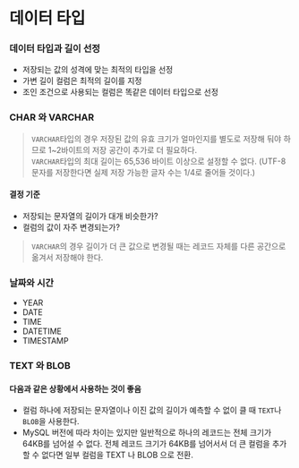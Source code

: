 # 데이터 타입

### 데이터 타입과 길이 선정
 - 저장되는 값의 성격에 맞는 최적의 타입을 선정
 - 가변 길이 컬럼은 최적의 길이를 지정
 - 조인 조건으로 사용되는 컬럼은 똑같은 데이터 타입으로 선정

### CHAR 와 VARCHAR
>`VARCHAR`타입의 경우 저장된 값의 유효 크기가 얼마인지를 별도로 저장해 둬야 하므로 1~2바이트의 저장 공간이 추가로 더 필요하다.  
>`VARCHAR`타입의 최대 길이는 65,536 바이트 이상으로 설정할 수 없다. (UTF-8 문자를 저장한다면 실제 저장 가능한 글자 수는 1/4로 줄어들 것이다.)

#### 결정 기준
 - 저장되는 문자열의 길이가 대개 비슷한가?
 - 컬럼의 값이 자주 변경되는가?
 > `VARCHAR`의 경우 길이가 더 큰 값으로 변경될 때는 레코드 자체를 다른 공간으로 옮겨서 저장해야 한다.

### 날짜와 시간
 - YEAR
 - DATE
 - TIME
 - DATETIME
 - TIMESTAMP

### TEXT 와 BLOB

#### 다음과 같은 상황에서 사용하는 것이 좋음
 - 컬럼 하나에 저장되는 문자열이나 이진 값의 길이가 예측할 수 없이 클 때 `TEXT`나 `BLOB`을 사용한다.
 - MySQL 버전에 따라 차이는 있지만 일반적으로 하나의 레코드는 전체 크기가 64KB를 넘어설 수 없다. 전체 레코드 크기가 64KB를 넘어서서 더 큰 컬럼을 추가할 수 없다면 일부 컬럼을 TEXT 나 BLOB 으로 전환.




